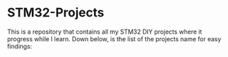 # STM32-Projects
This is a repository that contains all my STM32 DIY projects where it progress while I learn.
Down below, is the list of the projects name for easy findings:
